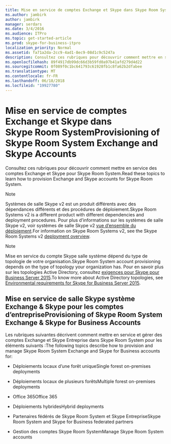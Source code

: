 ```yaml
---
title: Mise en service de comptes Exchange et Skype dans Skype Room System
ms.author: jambirk
author: jambirk
manager: serdars
ms.date: 3/4/2016
ms.audience: ITPro
ms.topic: get-started-article
ms.prod: skype-for-business-itpro
localization_priority: Normal
ms.assetid: fa71a2da-2cc9-4ad1-8ec9-08d1c9c5247a
description: Consultez ces rubriques pour découvrir comment mettre en service des comptes Exchange et Skype pour Skype Room System.
ms.openlocfilehash: 89f4917db99dc66d3b59fd0a97b41afd279d4d22
ms.sourcegitcommit: 0f089f0c1bc641793c61928fb1c8fa62b2dfabee
ms.translationtype: MT
ms.contentlocale: fr-FR
ms.lasthandoff: 06/18/2018
ms.locfileid: "19927780"
---
```

# <a name="provisioning-of-skype-room-system-exchange-and-skype-accounts"></a><span data-ttu-id="e733d-103">Mise en service de comptes Exchange et Skype dans Skype Room System</span><span class="sxs-lookup"><span data-stu-id="e733d-103">Provisioning of Skype Room System Exchange and Skype Accounts</span></span>
 
<span data-ttu-id="e733d-104">Consultez ces rubriques pour découvrir comment mettre en service des comptes Exchange et Skype pour Skype Room System.</span><span class="sxs-lookup"><span data-stu-id="e733d-104">Read these topics to learn how to provision Exchange and Skype accounts for Skype Room System.</span></span> 

> [!NOTE]
> <span data-ttu-id="e733d-105">Systèmes de salle Skype v2 est un produit différents avec des dépendances différents et des procédures de déploiement.</span><span class="sxs-lookup"><span data-stu-id="e733d-105">Skype Room Systems v2 is a different product with different dependencies and deployment procedures.</span></span> <span data-ttu-id="e733d-106">Pour plus d’informations sur les systèmes de salle Skype v2, voir systèmes de salle Skype v2 [vue d’ensemble du déploiement](room-systems-v2.md).</span><span class="sxs-lookup"><span data-stu-id="e733d-106">For information on Skype Room Systems v2, see the Skype Room Systems v2 [deployment overview](room-systems-v2.md).</span></span>
  
> [!NOTE]
> <span data-ttu-id="e733d-107">Mise en service du compte Skype salle système dépend du type de topologie de votre organisation.</span><span class="sxs-lookup"><span data-stu-id="e733d-107">Skype Room System account provisioning depends on the type of topology your organization has.</span></span> <span data-ttu-id="e733d-108">Pour en savoir plus sur les topologies Active Directory, consultez [exigences pour Skype pour Business Server 2015](../../plan-your-deployment/requirements-for-your-environment/environmental-requirements.md).</span><span class="sxs-lookup"><span data-stu-id="e733d-108">To know more about Active Directory topologies, see [Environmental requirements for Skype for Business Server 2015](../../plan-your-deployment/requirements-for-your-environment/environmental-requirements.md).</span></span> 
  
## <a name="provisioning-of-skype-room-system-exchange-amp-skype-for-business-accounts"></a><span data-ttu-id="e733d-109">Mise en service de salle Skype système Exchange &amp; Skype pour les comptes d’entreprise</span><span class="sxs-lookup"><span data-stu-id="e733d-109">Provisioning of Skype Room System Exchange &amp; Skype for Business Accounts</span></span>

<span data-ttu-id="e733d-110">Les rubriques suivantes décrivent comment mettre en service et gérer des comptes Exchange et Skype Entreprise dans Skype Room System pour les éléments suivants :</span><span class="sxs-lookup"><span data-stu-id="e733d-110">The following topics describe how to provision and manage Skype Room System Exchange and Skype for Business accounts for:</span></span>
  
- <span data-ttu-id="e733d-111">Déploiements locaux d’une forêt unique</span><span class="sxs-lookup"><span data-stu-id="e733d-111">Single forest on-premises deployments</span></span>
    
- <span data-ttu-id="e733d-112">Déploiements locaux de plusieurs forêts</span><span class="sxs-lookup"><span data-stu-id="e733d-112">Multiple forest on-premises deployments</span></span>
    
- <span data-ttu-id="e733d-113">Office 365</span><span class="sxs-lookup"><span data-stu-id="e733d-113">Office 365</span></span>
    
- <span data-ttu-id="e733d-114">Déploiements hybrides</span><span class="sxs-lookup"><span data-stu-id="e733d-114">Hybrid deployments</span></span>
    
- <span data-ttu-id="e733d-115">Partenaires fédérés de Skype Room System et Skype Entreprise</span><span class="sxs-lookup"><span data-stu-id="e733d-115">Skype Room System and Skype for Business federated partners</span></span>
    
- <span data-ttu-id="e733d-116">Gestion des comptes Skype Room System</span><span class="sxs-lookup"><span data-stu-id="e733d-116">Manage Skype Room System accounts</span></span>
    

